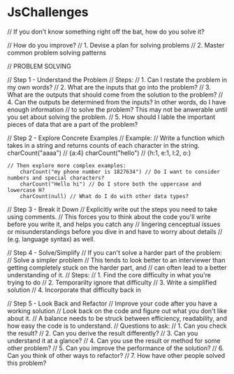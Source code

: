 # JsChallenges
// If you don't know something right off the bat, how do you solve it?

// How do you improve?
// 1. Devise a plan for solving problems
// 2. Master common problem solving patterns

// PROBLEM SOLVING

// Step 1 - Understand the Problem
    // Steps:
        // 1. Can I restate the problem in my own words?
        // 2. What are the inputs that go into the problem?
        // 3. What are the outputs that should come from the solution to the problem?
        // 4. Can the outputs be determined from the inputs? In other words, do I have enough information
        // to solve the problem? This may not be anwerable until you set about solving the problem.
        // 5. How should I lable the important pieces of data that are a part of the problem?

// Step 2 - Explore Concrete Examples
    // Example:
        // Write a function which takes in a string and returns counts of each character in the string.
            charCount("aaaa") // {a:4}
            charCount("hello") // {h:1, e:1, l:2, o:}

    // Then explore more complex examples:
        charCount("my phone number is 1827634") // Do I want to consider numbers and special characters?
        charCount("Hello hi") // Do I store both the uppercase and lowercase H?
        charCount(null) // What do I do with other data types?

// Step 3 - Break it Down
    // Explicitly write out the steps you need to take using comments.
        // This forces you to think about the code you'll write before you write it, and helps you catch any
        // lingering cenceptual issues or misunderstandings before you dive in and have to worry about details
        // (e.g. language syntax) as well.

// Step 4 - Solve/Simplify
    // If you can't solve a harder part of the problem:
        // Solve a simpler problem
            // This tends to look better to an interviewer than getting completely stuck on the harder part, and
            // can often lead to a better understanding of it.
    // Steps:
        // 1. Find the core difficulty in what you're trying to do
        // 2. Temporarilty ignore that difficulty
        // 3. Write a simplified solution
        // 4. Incorporate that difficulty back in


// Step 5 - Look Back and Refactor
    // Improve your code after you have a working solution
        // Look back on the code and figure out what you don't like about it.
        // A balance needs to be struck between efficiency, readability, and how easy the code is to understand.
    // Questions to ask:
        // 1. Can you check the result?
        // 2. Can you derive the result differently?
        // 3. Can you understand it at a glance?
        // 4. Can you use the result or method for some other problem?
        // 5. Can you improve the performance of the solution?
        // 6. Can you think of other ways to refactor?
        // 7. How have other people solved this problem?